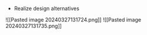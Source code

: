 - Realize design alternatives

![[Pasted image 20240327131724.png]]
![[Pasted image 20240327131735.png]]
